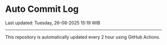 # Auto Commit Log

Last updated: Tuesday, 26-08-2025 15:19 WIB

---

This repository is automatically updated every 2 hour using GitHub Actions.
